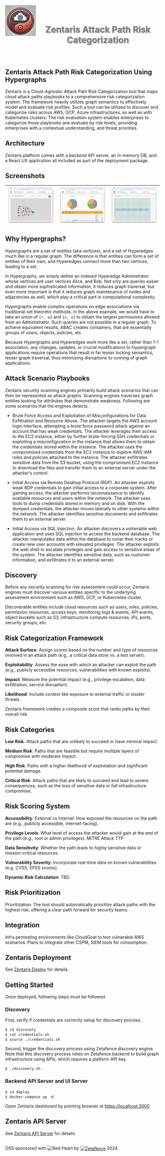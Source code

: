 <h1 align="center">
    <img align="left" width="100" height="100" src="images/zentaris.png" alt="zentaris"/>
    <br />
    <p style="color: #808080; text-shadow: 1px 1px 2px rgba(0, 0, 0, 0.5);">
    Zentaris Attack Path Risk Categorization
    </p>
</h1>

<br/>

## Zentaris Attack Path Risk Categorization Using Hypergraphs

Zentaris is a Cloud-Agnostic Attack Path Risk Categorization tool that maps cloud attack paths playbooks to a comprehensive risk categorization system. The framework heavily utilizes graph semantics to effectively model and evaluate risk profiles. Such a tool can be utilized to discover and categorize risks across AWS, GCP, Azure infrastructures, as well as with Kubernetes clusters. The risk evaluation system enables enterprises to categorize those playbooks ane evaluate by risk levels, providing enterprises with a contextual understanding, and threat priorities.

## Architecture

Zentaris platform comes with a backend API server, an in-memory DB, and a React UX application all included as part of the deployment package.

## Screenshots

| ![Dependencies](images/dependencies.png) | ![Risk Categorization](images/risk.png) | ![Attack Graphs](images/attack.png) |
|--------------------------------------------|--------------------------------------------|--------------------------------------------|

## Why Hypergraphs?

Hypergraphs are a set of entities (aka vertices), and a set of Hyperedges much like in a regular graph. The difference is that entities can form a set of entities of their own, and Hyperedges connect more than two vertices, leading to a set.

In Hypergraphs, we simply define an indexed Hyperedge Administrator whose vertices are user vertices Alice, and Bob. Not only are queries easier and obtain more sophisticated information, it reduces graph traversal, but even more important is that it reduces graph maintenance of nodes and adjacencies as well, which play a critical part in computational complexity.

Hypergraphs enable complex operations on edge associations via traditional set theoretic methods. In the above example, we would have to take an union of `{r, w}` and `{s, x}` to obtain the largest permissions allowed from an Administrator. Such queries are not possible in a regular graph. To achieve equivalent results, ABAC creates containers, that are essentially groups of users, objects, policies, etc.

Because Hypergraphs and Hyperedges work more like a set, rather than 1-1 association, any changes, updates, or crucial modifications to Hypergraph applications require operations that result in far lesser locking semantics, lesser graph traversal, thus minimizing disruptions to running of graph applications.

## Attack Scenario Playbooks

Zentaris security scanning engines primarily build attack scenarios that can then be represented as attack graphs. Scanning engines traverses graph entities looking for attributes that demonstrate weakness. Following are some scenarios that the engines detects.

* Brute Force Access and Exploitation of Misconfigurations for Data Exfiltration and Resource Abuse. The attacker targets the AWS account login interface, attempting a brute force password attack against an account that has weak credentials. The attacker leverages their access to the EC2 instance, either by further brute-forcing SSH credentials or exploiting a misconfiguration in the instance that allows them to obtain the credentials stored within the instance. The attacker uses the compromised credentials from the EC2 instance to explore AWS IAM roles and policies attached to the instance. The attacker exfiltrates sensitive data from the S3 bucket, using the compromised EC2 instance to download the files and transfer them to an external server under the attacker’s control.

* Initial Access via Remote Desktop Protocol (RDP). An attacker exploits weak RDP credentials to gain initial access to a corporate system. After gaining access, the attacker performs reconnaissance to identify available resources and users within the network. The attacker uses tools to dump credentials stored in memory and on disk. With the dumped credentials, the attacker moves laterally to other systems within the network. The attacker identifies sensitive documents and exfiltrates them to an external server. 
 
* Initial Access via SQL Injection. An attacker discovers a vulnerable web application and uses SQL injection to access the backend database. The attacker manipulates data within the database to cover their tracks or create new user accounts with elevated privileges. The attacker exploits the web shell to escalate privileges and gain access to sensitive areas of the system. The attacker identifies sensitive data, such as customer information, and exfiltrates it to an external server.

## Discovery

Before any security scanning for risk assessment could occur, Zentaris engines must discover various entities specific to the underlying assessment environment such as AWS, GCP, or Kubernetes cluster.

Discoverable entities include cloud resources such as users, roles, policies, permission resources, access keys, monitoring logs & events, API events, object buckets such as S3, infrastructure compute resources, IPs, ports, security groups, etc.

## Risk Categorization Framework

**Attack Surface**: Assign scores based on the number and type of resources involved in an attack path (e.g., a critical data store vs. a test server).

**Exploitability**: Assess the ease with which an attacker can exploit the path (e.g., publicly accessible resources, vulnerabilities with known exploits).

**Impact**: Measure the potential impact (e.g., privilege escalation, data exfiltration, service disruption).

**Likelihood**: Include context like exposure to external traffic or insider threats.

Zentaris framework creates a composite score that ranks paths by their overall risk.

## Risk Categories

**Low Risk**: Attack paths that are unlikely to succeed or have minimal impact.

**Medium Risk**: Paths that are feasible but require multiple layers of compromise with moderate impact.

**High Risk**: Paths with a higher likelihood of exploitation and significant potential damage.

**Critical Risk**: Attack paths that are likely to succeed and lead to severe consequences, such as the loss of sensitive data or full infrastructure compromise.

## Risk Scoring System

**Accessibility**: External vs Internal. How exposed the resources on the path are (e.g., publicly accessible, internet-facing).

**Privilege Levels**: What level of access the attacker would gain at the end of the path (e.g., root or admin privileges). MITRE Attack TTP

**Data Sensitivity**: Whether the path leads to highly sensitive data or mission-critical resources.

**Vulnerability Severity**: Incorporate real-time data on known vulnerabilities (e.g. CVSS, EPSS scores).

**Dynamic Risk Calculation**: TBD

## Risk Prioritization

Prioritization: The tool should automatically prioritize attack paths with the highest risk, offering a clear path forward for security teams.

## Integration

Infra pentesting environments like CloudGoat to test vulnerable AWS scenarios. Plans to integrate other CSPM, SIEM tools for consumption.

## Zentaris Deployment

See [Zentaris Deploy](deploy/README.md) for details.

## Getting Started

Once deployed, following steps must be followed.

### Discovery

First, verify if credentials are correctly setup for discovery process.

```
$ cd discovery
$ cat credentials.sh
$ source ./credentials.sh
```

Second, trigger the discovery process using Zetafence discovery engine. Note that this discovery process relies on Zetafence backend to build graph infrastructure using APIs, which requires a platform API key.

```
$ ./discovery.sh
```

### Backend API Server and UI Server

```
$ cd deploy
$ docker-compose up -d
```

Open Zentaris dashboard by pointing browser at [https://localhost:3000](https://localhost:3000)

## Zentaris API Server

See [Zentaris API Server](apiserver/README.md) for details.

<br/>OSS sponsored with ![Red Heart](https://img.shields.io/badge/-❤-ff0000?style=for-the-badge) by
    <a href="https://zetafence.com">
    <img align="center" width="85" src="https://img.shields.io/badge/Zetafence-8A2BE2" alt="Zetafence"/></a>
2024.
